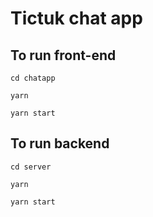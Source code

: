 # Tictuk chat app

## To run front-end

`cd chatapp`

`yarn`

`yarn start`

## To run backend

`cd server`

`yarn`

`yarn start`

